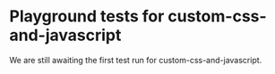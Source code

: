 # Playground tests for custom-css-and-javascript
We are still awaiting the first test run for custom-css-and-javascript.

